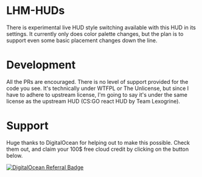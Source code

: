 # LHM-HUDs
There is experimental live HUD style switching available with this HUD in its settings. It currently only does color palette changes, but the plan is to support even some basic placement changes down the line.

# Development
All the PRs are encouraged. There is no level of support provided for the code you see. It's technically under WTFPL or The Unlicense, but since I have to adhere to upstream license, I'm going to say it's under the same license as the upstream HUD (CS:GO react HUD by Team Lexogrine).

# Support
Huge thanks to DigitalOcean for helping out to make this possible. Check them out, and claim your 100$ free cloud credit by clicking on the button below.

[![DigitalOcean Referral Badge](https://web-platforms.sfo2.cdn.digitaloceanspaces.com/WWW/Badge%201.svg)](https://bit.ly/JCd0R)
